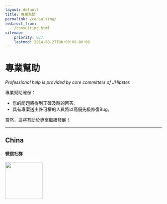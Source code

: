 ```yaml
---
layout: default
title: 專業幫助
permalink: /consulting/
redirect_from:
  - /consulting.html
sitemap:
    priority: 0.7
    lastmod: 2014-08-27T00:00:00-00:00
---
```


# <i class="fa fa-user-md"></i> 專業幫助

_Professional help is provided by core committers of JHipster._

專業幫助確保：

*   您的問題將得到正確及時的回答。
*   具有專案送出許可權的人員將以高優先級修復Bug。

當然，這將有助於專案繼續發展！

* * *

## China

#### 微信社群
<img src="{{ site.url }}/images/weixin-jhipster.png" width="120px" height="119px">
